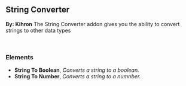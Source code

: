 ## String Converter
**By: Kihron**
The String Converter addon gives you the ability to convert strings to other data types

<br>

### Elements
* **String To Boolean**, *Converts a string to a boolean.*
* **String To Number**, *Converts a string to a numnber.*
